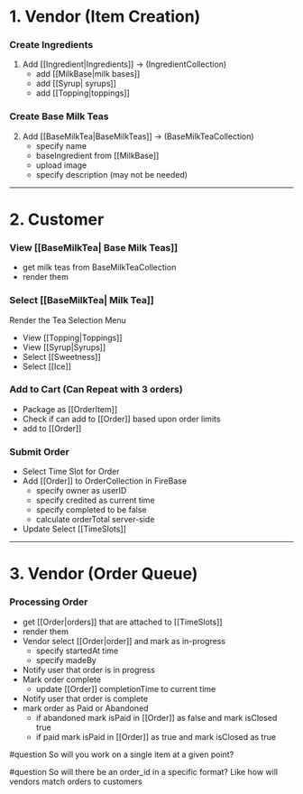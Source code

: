 
# 1. Vendor (Item Creation)
### Create Ingredients
1. Add [[Ingredient|Ingredients]] -> (IngredientCollection)
	-  add [[MilkBase|milk bases]]
	- add [[Syrup| syrups]]
	- add [[Topping|toppings]]

### Create Base Milk Teas 
2.  Add [[BaseMilkTea|BaseMilkTeas]] -> (BaseMilkTeaCollection)
	- specify name
	- baseIngredient from [[MilkBase]]
	- upload image 
	- specify description (may not be needed)

---


# 2. Customer 
### View [[BaseMilkTea| Base Milk Teas]]
- get milk teas from BaseMilkTeaCollection
- render them 

### Select [[BaseMilkTea| Milk Tea]]
Render the Tea Selection Menu
- View [[Topping|Toppings]] 
- View [[Syrup|Syrups]]
- Select [[Sweetness]]
- Select [[Ice]]

### Add to Cart  (Can Repeat with 3 orders)
- Package as [[OrderItem]] 
- Check if can add to [[Order]] based upon order limits 
- add to [[Order]]

### Submit Order 
- Select Time Slot for Order
-  Add [[Order]] to OrderCollection in FireBase 
	- specify owner as userID
	- specify credited as current time
	- specify completed to be false 
	- calculate orderTotal server-side
- Update Select [[TimeSlots]]

---


# 3. Vendor (Order Queue)
### Processing Order
- get [[Order|orders]] that are attached to [[TimeSlots]]
- render them
- Vendor select [[Order|order]] and mark as in-progress
	- specify startedAt time
	- specify madeBy
- Notify user that order is in progress 
- Mark order complete
	- update [[Order]] completionTime to current time 
- Notify user that order is complete
- mark order as Paid or Abandoned 
	- if abandoned mark isPaid in [[Order]] as false and mark isClosed true 
	- if paid mark isPaid in [[Order]] as true and mark isClosed as true 

#question So will you work on a single item at a given point?

#question So will there be an order_id in a specific format? Like how will vendors match orders to customers 











